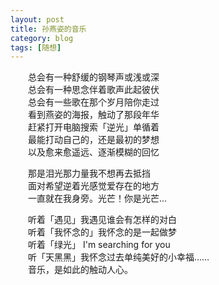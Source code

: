 ```yaml
---
layout: post  
title: 孙燕姿的音乐  
category: blog  
tags: [随想]  
---
```

&emsp;&emsp;总会有一种舒缓的钢琴声或浅或深  
&emsp;&emsp;总会有一种思念伴着歌声此起彼伏  
&emsp;&emsp;总会有一些歌在那个岁月陪你走过  
&emsp;&emsp;看到燕姿的海报，触动了那段年华  
&emsp;&emsp;赶紧打开电脑搜索「逆光」单循着  
&emsp;&emsp;最能打动自己的，还是最初的梦想  
&emsp;&emsp;以及愈来愈遥远、逐渐模糊的回忆  
>
&emsp;&emsp;那是泪光那力量我不想再去抵挡  
&emsp;&emsp;面对希望逆着光感觉爱存在的地方  
&emsp;&emsp;一直就在我身旁。光芒！你是光芒...  

&emsp;&emsp;听着「遇见」我遇见谁会有怎样的对白  
&emsp;&emsp;听着「我怀念的」我怀念的是一起做梦  
&emsp;&emsp;听着「绿光」 I'm searching for you  
&emsp;&emsp;听「天黑黑」我怀念过去单纯美好的小幸福……  
&emsp;&emsp;音乐，是如此的触动人心。 